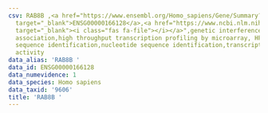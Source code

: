 ```yaml
---
csv: RAB8B ,<a href="https://www.ensembl.org/Homo_sapiens/Gene/Summary?db=core;g=ENSG00000166128"
  target="_blank">ENSG00000166128</a>,<a href="https://www.ncbi.nlm.nih.gov/pubmed/28369544"
  target="_blank"><i class="fas fa-file"></i></a>",genetic interference,functional
  association,high throughput transcription profiling by microarray, HF73 cells,nucleotide
  sequence identification,nucleotide sequence identification,transcriptional regulation,up-regulates
  activity
data_alias: 'RAB8B '
data_id: ENSG00000166128
data_numevidence: 1
data_species: Homo sapiens
data_taxid: '9606'
title: 'RAB8B '
---
```

